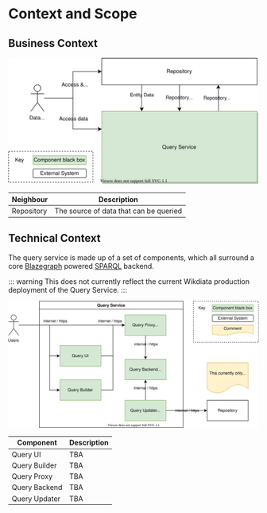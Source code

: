 # Context and Scope

## Business Context

![Query Service business context diagram](./diagrams/03-business-context.drawio.svg)

| Neighbour  | Description                            |
| ---------- | -------------------------------------- |
| Repository | The source of data that can be queried |

## Technical Context

The query service is made up of a set of components, which all surround a core [Blazegraph](./../../Glossary.md#blazegraph) powered [SPARQL](./../../Glossary.md#sparql) backend.

::: warning
This does not currently reflect the current Wikdiata production deployment of the Query Service.
:::

![Query Service technical context diagram](./diagrams/03-technical-context.drawio.svg)

| Component     | Description |
| ------------- | ----------- |
| Query UI      | TBA         |
| Query Builder | TBA         |
| Query Proxy   | TBA         |
| Query Backend | TBA         |
| Query Updater | TBA         |
